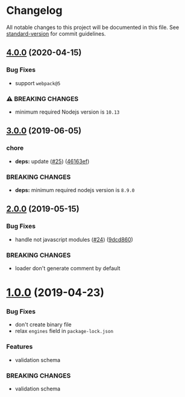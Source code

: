 # Changelog

All notable changes to this project will be documented in this file. See [standard-version](https://github.com/conventional-changelog/standard-version) for commit guidelines.

## [4.0.0](https://github.com/webpack-contrib/null-loader/compare/v3.0.0...v4.0.0) (2020-04-15)


### Bug Fixes

* support `webpack@5`

### ⚠ BREAKING CHANGES

* minimum required Nodejs version is `10.13`

## [3.0.0](https://github.com/webpack-contrib/null-loader/compare/v2.0.0...v3.0.0) (2019-06-05)


### chore

* **deps:** update ([#25](https://github.com/webpack-contrib/null-loader/issues/25)) ([46163ef](https://github.com/webpack-contrib/null-loader/commit/46163ef))


### BREAKING CHANGES

* **deps:** minimum required nodejs version is `8.9.0`



## [2.0.0](https://github.com/webpack-contrib/null-loader/compare/v1.0.0...v2.0.0) (2019-05-15)


### Bug Fixes

* handle not javascript modules ([#24](https://github.com/webpack-contrib/null-loader/issues/24)) ([9dcd860](https://github.com/webpack-contrib/null-loader/commit/9dcd860))


### BREAKING CHANGES

* loader don't generate comment by default



<a name="1.0.0"></a>
# [1.0.0](https://github.com/webpack-contrib/css-loader/compare/v1.0.0) (2019-04-23)


### Bug Fixes

* don't create binary file
* relax `engines` field in `package-lock.json`

### Features

* validation schema


### BREAKING CHANGES

* validation schema
